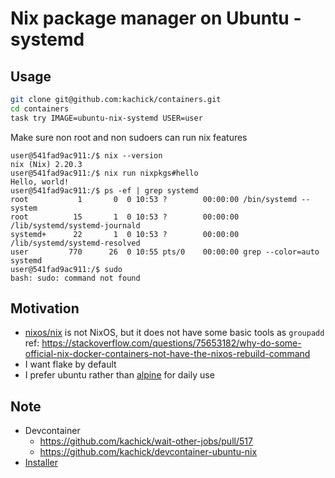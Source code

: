 # Nix package manager on Ubuntu - systemd

## Usage

```bash
git clone git@github.com:kachick/containers.git
cd containers
task try IMAGE=ubuntu-nix-systemd USER=user
```

Make sure non root and non sudoers can run nix features

```console
user@541fad9ac911:/$ nix --version
nix (Nix) 2.20.3
user@541fad9ac911:/$ nix run nixpkgs#hello
Hello, world!
user@541fad9ac911:/$ ps -ef | grep systemd
root           1       0  0 10:53 ?        00:00:00 /bin/systemd --system
root          15       1  0 10:53 ?        00:00:00 /lib/systemd/systemd-journald
systemd+      22       1  0 10:53 ?        00:00:00 /lib/systemd/systemd-resolved
user         770      26  0 10:55 pts/0    00:00:00 grep --color=auto systemd
user@541fad9ac911:/$ sudo
bash: sudo: command not found
```

## Motivation

- [nixos/nix](https://hub.docker.com/r/nixos/nix) is not NixOS, but it does not have some basic tools as `groupadd`\
  ref: <https://stackoverflow.com/questions/75653182/why-do-some-official-nix-docker-containers-not-have-the-nixos-rebuild-command>
- I want flake by default
- I prefer ubuntu rather than [alpine](https://hub.docker.com/r/nixos/nix) for daily use

## Note

- Devcontainer
  - https://github.com/kachick/wait-other-jobs/pull/517
  - https://github.com/kachick/devcontainer-ubuntu-nix
- [Installer](https://github.com/DeterminateSystems/nix-installer)
